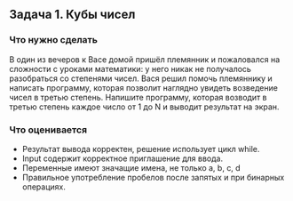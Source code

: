 ## Задача 1. Кубы чисел
### Что нужно сделать
В один из вечеров к Васе домой пришёл племянник и пожаловался на сложности с уроками математики: у него никак не получалось разобраться со степенями чисел. Вася решил помочь племяннику и написать программу, которая позволит наглядно увидеть возведение чисел в третью степень.
Напишите программу, которая возводит в третью степень каждое число от 1 до N и выводит результат на экран.
### Что оценивается
* Результат вывода корректен, решение использует цикл while. 
* Input содержит корректное приглашение для ввода.
* Переменные имеют значащие имена, не только a, b, c, d
* Правильное употребление пробелов после запятых и при бинарных операциях.